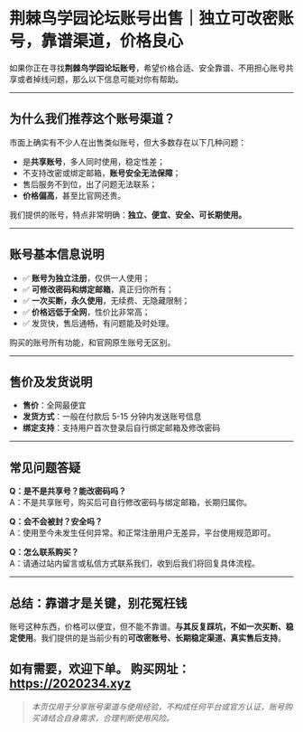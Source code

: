 
# 荆棘鸟学园论坛账号出售｜独立可改密账号，靠谱渠道，价格良心

如果你正在寻找**荆棘鸟学园论坛账号**，希望价格合适、安全靠谱、不用担心账号共享或者掉线问题，那么以下信息可能对你有帮助。

---

## 为什么我们推荐这个账号渠道？

市面上确实有不少人在出售类似账号，但大多数存在以下几种问题：

- 是**共享账号**，多人同时使用，稳定性差；
- 不支持改密或绑定邮箱，**账号安全无法保障**；
- 售后服务不到位，出了问题无法联系；
- **价格偏高**，甚至比官网还贵。

我们提供的账号，特点非常明确：**独立、便宜、安全、可长期使用。**

---

## 账号基本信息说明

- ✅ **账号为独立注册**，仅供一人使用；
- ✅ **可修改密码和绑定邮箱**，真正归你所有；
- ✅ **一次买断，永久使用**，无续费、无隐藏限制；
- ✅ **价格远低于全网**，性价比非常高；
- ✅ 发货快，售后通畅，有问题能及时处理。

购买的账号所有功能，和官网原生账号无区别。

---

## 售价及发货说明

- **售价**：全网最便宜 
- **发货方式**：一般在付款后 5-15 分钟内发送账号信息  
- **绑定支持**：支持用户首次登录后自行绑定邮箱及修改密码

---

## 常见问题答疑

**Q：是不是共享号？能改密码吗？**  
A：不是共享账号，购买后可自行修改密码与绑定邮箱，长期归属你。

**Q：会不会被封？安全吗？**  
A：使用至今未发生任何异常。和正常注册用户无差异，平台使用规范即可。

**Q：怎么联系购买？**  
A：请通过站内留言或私信方式联系我们，收到后我们将回复具体流程。

---

## 总结：靠谱才是关键，别花冤枉钱

账号这种东西，价格可以便宜，但不能不靠谱。**与其反复踩坑，不如一次买断、稳定使用**。我们提供的是当前少有的**可改密账号、长期稳定渠道、真实售后支持**。

如有需要，欢迎下单。
购买网址：https://2020234.xyz
---

> _本页仅用于分享账号渠道与使用经验，不构成任何平台或官方认证，账号购买请结合自身需求，合理判断使用风险。_
